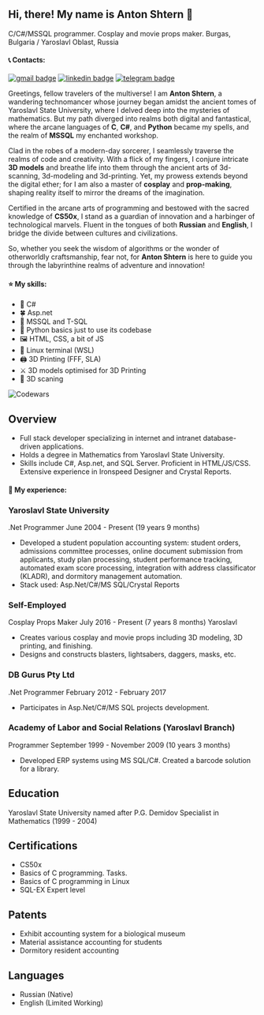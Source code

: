 ## Hi, there! My name is Anton Shtern 👋

C/C#/MSSQL programmer. Cosplay and movie props maker.
Burgas, Bulgaria / Yaroslavl Oblast, Russia

#### 📞 Contacts: 
[![gmail badge](https://img.shields.io/badge/Gmail-D14836?style=for-the-badge&logo=gmail&logoColor=white)](mailto:antsht@gmail.com)
[![linkedin badge](https://img.shields.io/badge/LinkedIn-0077B5?style=for-the-badge&logo=linkedin&logoColor=white)](https://www.linkedin.com/in/anton-shtern-9ab77986/)
[![telegram badge](https://img.shields.io/badge/Telegram-2CA5E0?style=for-the-badge&logo=telegram&logoColor=white)](https://t.me/www_3dprintprops_com)

Greetings, fellow travelers of the multiverse! I am **Anton Shtern**, a wandering technomancer whose journey began amidst the ancient tomes of Yaroslavl State University, where I delved deep into the mysteries of mathematics. But my path diverged into realms both digital and fantastical, where the arcane languages of **C**, **C#**, and **Python** became my spells, and the realm of **MSSQL** my enchanted workshop.

Clad in the robes of a modern-day sorcerer, I seamlessly traverse the realms of code and creativity. With a flick of my fingers, I conjure intricate **3D models** and breathe life into them through the ancient arts of 3d-scanning, 3d-modeling and 3d-printing. Yet, my prowess extends beyond the digital ether; for I am also a master of **cosplay** and **prop-making**, shaping reality itself to mirror the dreams of the imagination.

Certified in the arcane arts of programming and bestowed with the sacred knowledge of **CS50x**, I stand as a guardian of innovation and a harbinger of technological marvels. Fluent in the tongues of both **Russian** and **English**, I bridge the divide between cultures and civilizations.

So, whether you seek the wisdom of algorithms or the wonder of otherworldly craftsmanship, fear not, for **Anton Shtern** is here to guide you through the labyrinthine realms of adventure and innovation!

#### ⭐ My skills: 
+ 📱 C#
+ 🍀 Asp.net
+ 🧮 MSSQL and T-SQL
+ 🐍 Python basics just to use its codebase
+ 🖼️ HTML, CSS, a bit of JS
+ 🐧 Linux terminal (WSL)
+ 🖨️ 3D Printing (FFF, SLA)
+ ⚔️ 3D models optimised for 3D Printing
+ 🔫 3D scaning

![Codewars](https://github.r2v.ch/codewars?user=antsht&stroke=red)

## Overview
- Full stack developer specializing in internet and intranet database-driven applications.
- Holds a degree in Mathematics from Yaroslavl State University.
- Skills include C#, Asp.net, and SQL Server. Proficient in HTML/JS/CSS. Extensive experience in Ironspeed Designer and Crystal Reports.

#### 💼 My experience: 
### Yaroslavl State University
.Net Programmer
June 2004 - Present (19 years 9 months)
+ Developed a student population accounting system: student orders, admissions committee processes, online document submission from applicants, study plan processing, student performance tracking, automated exam score processing, integration with address classificator (KLADR), and dormitory management automation.
+ Stack used: Asp.Net/C#/MS SQL/Crystal Reports

### Self-Employed
Cosplay Props Maker
July 2016 - Present (7 years 8 months)
Yaroslavl
+ Creates various cosplay and movie props including 3D modeling, 3D printing, and finishing.
+ Designs and constructs blasters, lightsabers, daggers, masks, etc.

### DB Gurus Pty Ltd
.Net Programmer
February 2012 - February 2017
+ Participates in Asp.Net/C#/MS SQL projects development.

### Academy of Labor and Social Relations (Yaroslavl Branch)
Programmer
September 1999 - November 2009 (10 years 3 months)
+ Developed ERP systems using MS SQL/C#. Created a barcode solution for a library.

## Education
Yaroslavl State University named after P.G. Demidov
Specialist in Mathematics (1999 - 2004)

## Certifications
+ CS50x
+ Basics of C programming. Tasks.
+ Basics of C programming in Linux
+ SQL-EX Expert level

## Patents
+ Exhibit accounting system for a biological museum
+ Material assistance accounting for students
+ Dormitory resident accounting

## Languages
+ Russian (Native)
+ English (Limited Working)


<!--
**antsht/antsht** is a ✨ _special_ ✨ repository because its `README.md` (this file) appears on your GitHub profile.

Here are some ideas to get you started:

- 🔭 I’m currently working on ...
- 🌱 I’m currently learning ...
- 👯 I’m looking to collaborate on ...
- 🤔 I’m looking for help with ...
- 💬 Ask me about ...
- 📫 How to reach me: ...
- 😄 Pronouns: ...
- ⚡ Fun fact: ...
-->
